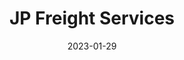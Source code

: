 ---
title: JP Freight Services
date: 2023-01-29
key: 'jpfreight'
technologies:
  - Diseño personalizado
  - Wordpress
  - Elementor
  - CSS Vainilla
clientURL: https://www.jpfreightservices.com
image: './src/assets/images/projects/jp-freight.png'
alt: 'Captura de pantalla del sitio web jpfreightservices.com'
lead: 'JP Freight Services es una compañía que ofrece servicio de transporte y logística terrestre mediante usando camiones pequeños y medianos.'
---
